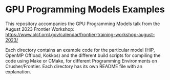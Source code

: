 # GPU Programming Models Examples

This repository accompanies the GPU Programming Models talk from the August
2023 Frontier Workshop: https://www.olcf.ornl.gov/calendar/frontier-training-workshop-august-2023/

Each directory contains an example code for the particular model (HIP, OpenMP
Offload, Kokkos) and the different build scripts for compiling the code using
Make or CMake, for different Programming Environments on Crusher/Frontier. Each
directory has its own README file with an explanation.
